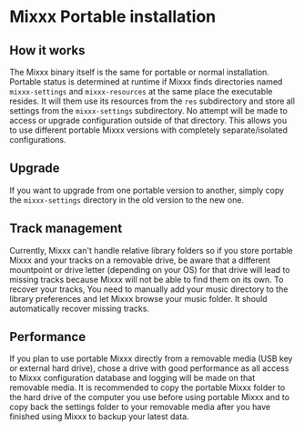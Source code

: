 # Mixxx Portable installation

## How it works

The Mixxx binary itself is the same for portable or normal installation.
Portable status is determined at runtime if Mixxx finds directories named
`mixxx-settings` and `mixxx-resources` at the same place the executable resides.
It will them use its resources from the `res` subdirectory and store all
settings from the `mixxx-settings` subdirectory. No attempt will be made to
access or upgrade configuration outside of that directory. This allows you to
use different portable Mixxx versions with completely separate/isolated
configurations.

## Upgrade

If you want to upgrade from one portable version to another, simply copy the
`mixxx-settings` directory in the old version to the new one.

## Track management

Currently, Mixxx can't handle relative library folders so if you store portable
Mixxx and your tracks on a removable drive, be aware that a different mountpoint
or drive letter (depending on your OS) for that drive will lead to missing
tracks because Mixxx will not be able to find them on its own.
To recover your tracks, You need to manually add your music directory to the
library preferences and let Mixxx browse your music folder. It should
automatically recover missing tracks.

## Performance

If you plan to use portable Mixxx directly from a removable media (USB key or
external hard drive), chose a drive with good performance as all access to
Mixxx configuration database and logging will be made on that removable media.
It is recommended to copy the portable Mixxx folder to the hard drive of the
computer you use before using portable Mixxx and to copy back the settings
folder to your removable media after you have finished using Mixxx to backup
your latest data.
